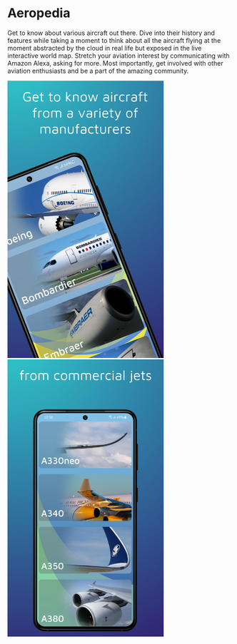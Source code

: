 # Aeropedia

Get to know about various aircraft out there. Dive into their history and features while taking a moment to think about all the aircraft flying at the moment abstracted by the cloud in real life but exposed in the live interactive world map. Stretch your aviation interest by communicating with Amazon Alexa, asking for more. Most importantly, get involved with other aviation enthusiasts and be a part of the amazing community.

<img src=https://github.com/himelsaha29/Aeropedia/blob/main/app/src/main/assets/promos/1.png width="350">    <img src=https://github.com/himelsaha29/Aeropedia/blob/main/app/src/main/assets/promos/2.png width="350">
